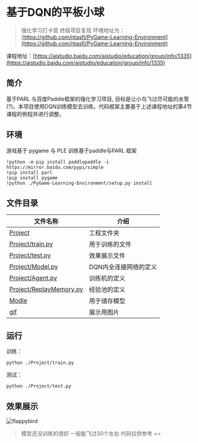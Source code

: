 # 基于DQN的平板小球

> 强化学习打卡营 终级项目复现
环境地址为：[https://github.com/ntasfi/PyGame-Learning-Environment](https://github.com/ntasfi/PyGame-Learning-Environment)

课程地址：[https://aistudio.baidu.com/aistudio/education/group/info/1335](https://aistudio.baidu.com/aistudio/education/group/info/1335)

## 简介
基于PARL 与百度Paddle框架的强化学习项目, 目标是让小鸟飞过尽可能的水管(?)。本项目使用DQN训练模型去训练。代码框架主要基于上述课程地址的第4节课程的例程并进行调整。

## 环境
游戏基于 pygame 与 PLE 
训练基于paddle与PARL 框架
```
!python -m pip install paddlepaddle -i https://mirror.baidu.com/pypi/simple
!pip install parl
!pip install pygame
!python ./PyGame-Learning-Environment/setup.py install
```

## 文件目录
文件名称|介绍
---|---
[Project](./Project)|工程文件夹
[Project/train.py](./Project/train.py)| 用于训练的文件
[Project/test.py](./Project/test.py) |效果展示文件
[Project/Model.py](./Project/Model.py)| DQN内全连接网络的定义
[Project/Agent.py](./Project/Agent.py) | 训练机的定义
[Project/ReplayMemory.py](./Project/RelpayMemory.py)| 经验池的定义
[Modle](./Model)|用于储存模型
[gif](./gif)|展示用图片

## 运行
训练：
```
python ./Project/train.py
```
测试：
```
python ./Project/test.py
```

## 效果展示
![flappybird](./gif/flappybird1.gif)

> 模型还没训练的很好 一般能飞过30个左右 代码仅供参考 == 